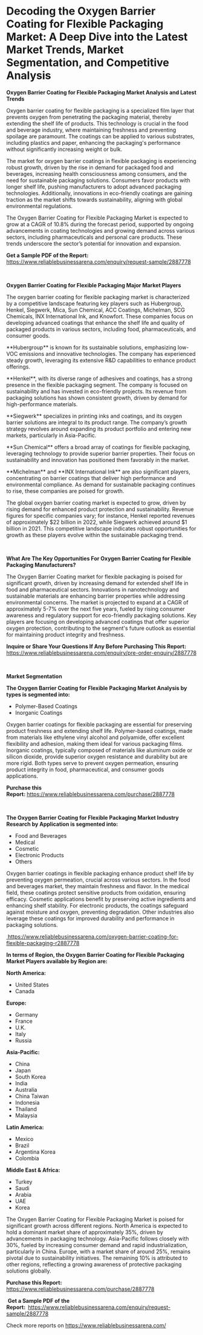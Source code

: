<p><h1>Decoding the Oxygen Barrier Coating for Flexible Packaging Market: A Deep Dive into the Latest Market Trends, Market Segmentation, and Competitive Analysis</h1></p><p><strong>Oxygen Barrier Coating for Flexible Packaging Market Analysis and Latest Trends</strong></p>
<p><p>Oxygen barrier coating for flexible packaging is a specialized film layer that prevents oxygen from penetrating the packaging material, thereby extending the shelf life of products. This technology is crucial in the food and beverage industry, where maintaining freshness and preventing spoilage are paramount. The coatings can be applied to various substrates, including plastics and paper, enhancing the packaging's performance without significantly increasing weight or bulk.</p><p>The market for oxygen barrier coatings in flexible packaging is experiencing robust growth, driven by the rise in demand for packaged food and beverages, increasing health consciousness among consumers, and the need for sustainable packaging solutions. Consumers favor products with longer shelf life, pushing manufacturers to adopt advanced packaging technologies. Additionally, innovations in eco-friendly coatings are gaining traction as the market shifts towards sustainability, aligning with global environmental regulations.</p><p>The Oxygen Barrier Coating for Flexible Packaging Market is expected to grow at a CAGR of 10.8% during the forecast period, supported by ongoing advancements in coating technologies and growing demand across various sectors, including pharmaceuticals and personal care products. These trends underscore the sector’s potential for innovation and expansion.</p></p>
<p><strong>Get a Sample PDF of the Report:&nbsp;</strong> <a href="https://www.reliablebusinessarena.com/enquiry/request-sample/2887778?utm_campaign=2485&utm_medium=2&utm_source=Github&utm_content=ia&utm_term=14032025&utm_id=oxygen-barrier-coating-for-flexible-packaging">https://www.reliablebusinessarena.com/enquiry/request-sample/2887778</a></p>
<p>&nbsp;</p>
<p><strong>Oxygen Barrier Coating for Flexible Packaging Major Market Players</strong></p>
<p><p>The oxygen barrier coating for flexible packaging market is characterized by a competitive landscape featuring key players such as Hubergroup, Henkel, Siegwerk, Mica, Sun Chemical, ACC Coatings, Michelman, SCG Chemicals, INX International Ink, and Knowfort. These companies focus on developing advanced coatings that enhance the shelf life and quality of packaged products in various sectors, including food, pharmaceuticals, and consumer goods.</p><p>**Hubergroup** is known for its sustainable solutions, emphasizing low-VOC emissions and innovative technologies. The company has experienced steady growth, leveraging its extensive R&D capabilities to enhance product offerings.</p><p>**Henkel**, with its diverse range of adhesives and coatings, has a strong presence in the flexible packaging segment. The company is focused on sustainability and has invested in eco-friendly projects. Its revenue from packaging solutions has shown consistent growth, driven by demand for high-performance materials.</p><p>**Siegwerk** specializes in printing inks and coatings, and its oxygen barrier solutions are integral to its product range. The company’s growth strategy revolves around expanding its product portfolio and entering new markets, particularly in Asia-Pacific.</p><p>**Sun Chemical** offers a broad array of coatings for flexible packaging, leveraging technology to provide superior barrier properties. Their focus on sustainability and innovation has positioned them favorably in the market.</p><p>**Michelman** and **INX International Ink** are also significant players, concentrating on barrier coatings that deliver high performance and environmental compliance. As demand for sustainable packaging continues to rise, these companies are poised for growth.</p><p>The global oxygen barrier coating market is expected to grow, driven by rising demand for enhanced product protection and sustainability. Revenue figures for specific companies vary; for instance, Henkel reported revenues of approximately $22 billion in 2022, while Siegwerk achieved around $1 billion in 2021. This competitive landscape indicates robust opportunities for growth as these players evolve within the sustainable packaging trend.</p></p>
<p>&nbsp;</p>
<p><strong>What Are The Key Opportunities For Oxygen Barrier Coating for Flexible Packaging Manufacturers?</strong></p>
<p><p>The Oxygen Barrier Coating market for flexible packaging is poised for significant growth, driven by increasing demand for extended shelf life in food and pharmaceutical sectors. Innovations in nanotechnology and sustainable materials are enhancing barrier properties while addressing environmental concerns. The market is projected to expand at a CAGR of approximately 5-7% over the next five years, fueled by rising consumer awareness and regulatory support for eco-friendly packaging solutions. Key players are focusing on developing advanced coatings that offer superior oxygen protection, contributing to the segment's future outlook as essential for maintaining product integrity and freshness.</p></p>
<p><strong>Inquire or Share Your Questions If Any Before Purchasing This Report:</strong> <a href="https://www.reliablebusinessarena.com/enquiry/pre-order-enquiry/2887778?utm_campaign=2485&utm_medium=2&utm_source=Github&utm_content=ia&utm_term=14032025&utm_id=oxygen-barrier-coating-for-flexible-packaging">https://www.reliablebusinessarena.com/enquiry/pre-order-enquiry/2887778</a></p>
<p>&nbsp;</p>
<p><strong>Market Segmentation</strong></p>
<p><strong>The Oxygen Barrier Coating for Flexible Packaging Market Analysis by types is segmented into:</strong></p>
<p><ul><li>Polymer-Based Coatings</li><li>Inorganic Coatings</li></ul></p>
<p><p>Oxygen barrier coatings for flexible packaging are essential for preserving product freshness and extending shelf life. Polymer-based coatings, made from materials like ethylene vinyl alcohol and polyamide, offer excellent flexibility and adhesion, making them ideal for various packaging films. Inorganic coatings, typically composed of materials like aluminum oxide or silicon dioxide, provide superior oxygen resistance and durability but are more rigid. Both types serve to prevent oxygen permeation, ensuring product integrity in food, pharmaceutical, and consumer goods applications.</p></p>
<p><strong>Purchase this Report:&nbsp;</strong><a href="https://www.reliablebusinessarena.com/purchase/2887778?utm_campaign=2485&utm_medium=2&utm_source=Github&utm_content=ia&utm_term=14032025&utm_id=oxygen-barrier-coating-for-flexible-packaging">https://www.reliablebusinessarena.com/purchase/2887778</a></p>
<p>&nbsp;</p>
<p><strong>The Oxygen Barrier Coating for Flexible Packaging Market Industry Research by Application is segmented into:</strong></p>
<p><ul><li>Food and Beverages</li><li>Medical</li><li>Cosmetic</li><li>Electronic Products</li><li>Others</li></ul></p>
<p><p>Oxygen barrier coatings in flexible packaging enhance product shelf life by preventing oxygen permeation, crucial across various sectors. In the food and beverages market, they maintain freshness and flavor. In the medical field, these coatings protect sensitive products from oxidation, ensuring efficacy. Cosmetic applications benefit by preserving active ingredients and enhancing shelf stability. For electronic products, the coatings safeguard against moisture and oxygen, preventing degradation. Other industries also leverage these coatings for improved durability and performance in packaging solutions.</p></p>
<p><a href="https://www.reliablebusinessarena.com/oxygen-barrier-coating-for-flexible-packaging-r2887778?utm_campaign=2485&utm_medium=2&utm_source=Github&utm_content=ia&utm_term=14032025&utm_id=oxygen-barrier-coating-for-flexible-packaging">&nbsp;https://www.reliablebusinessarena.com/oxygen-barrier-coating-for-flexible-packaging-r2887778</a></p>
<p><strong>In terms of Region, the Oxygen Barrier Coating for Flexible Packaging Market Players available by Region are:</strong></p>
<p>
    <p> <strong> North America: </strong>
        <ul>
            <li>United States</li>
            <li>Canada</li>
        </ul>
        </p> 
    <p> <strong> Europe: </strong>
        <ul>
            <li>Germany</li>
            <li>France</li>
            <li>U.K.</li>
            <li>Italy</li>
            <li>Russia</li>
        </ul>
        </p> 
    <p> <strong> Asia-Pacific: </strong>
        <ul>
            <li>China</li>
            <li>Japan</li>
            <li>South Korea</li>
            <li>India</li>
            <li>Australia</li>
            <li>China Taiwan</li>
            <li>Indonesia</li>
            <li>Thailand</li>
            <li>Malaysia</li>
        </ul>
        </p> 
    <p> <strong> Latin America: </strong>
        <ul>
            <li>Mexico</li>
            <li>Brazil</li>
            <li>Argentina Korea</li>
            <li>Colombia</li>
        </ul>
        </p> 
    <p> <strong> Middle East & Africa: </strong>
        <ul>
            <li>Turkey</li>
            <li>Saudi</li>
            <li>Arabia</li>
            <li>UAE</li>
            <li>Korea</li>
        </ul>
    </p>
    </p>
<p><p>The Oxygen Barrier Coating for Flexible Packaging Market is poised for significant growth across different regions. North America is expected to hold a dominant market share of approximately 35%, driven by advancements in packaging technology. Asia-Pacific follows closely with 30%, fueled by increasing consumer demand and rapid industrialization, particularly in China. Europe, with a market share of around 25%, remains pivotal due to sustainability initiatives. The remaining 10% is attributed to other regions, reflecting a growing awareness of protective packaging solutions globally.</p></p>
<p><strong>Purchase this Report: </strong><a href="https://www.reliablebusinessarena.com/purchase/2887778?utm_campaign=2485&utm_medium=2&utm_source=Github&utm_content=ia&utm_term=14032025&utm_id=oxygen-barrier-coating-for-flexible-packaging">https://www.reliablebusinessarena.com/purchase/2887778</a></p>
<p>&nbsp;<strong>Get a Sample PDF of the Report:&nbsp;&nbsp;</strong><a href="https://www.reliablebusinessarena.com/enquiry/request-sample/2887778?utm_campaign=2485&utm_medium=2&utm_source=Github&utm_content=ia&utm_term=14032025&utm_id=oxygen-barrier-coating-for-flexible-packaging">https://www.reliablebusinessarena.com/enquiry/request-sample/2887778</a></p>
<p><strong></strong></p>
<p>Check more reports on <a href="https://www.reliablebusinessarena.com/?utm_campaign=2485&utm_medium=2&utm_source=Github&utm_content=ia&utm_term=14032025&utm_id=oxygen-barrier-coating-for-flexible-packaging">https://www.reliablebusinessarena.com/</a></p>
